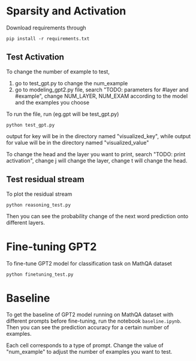# Sparsity and Activation

Download requirements through
```
pip install -r requirements.txt
```


## Test Activation
To change the number of example to test,
1. go to test_gpt.py to change the num_example
2. go to modeling_gpt2.py file, search "TODO: parameters for #layer and #example", change NUM_LAYER, NUM_EXAM according to the model and the examples you choose

To run the file, run (eg.gpt will be test_gpt.py)
```
python test_gpt.py
```
output for key will be in the directory named "visualized_key", while output for value will be in the directory named "visualized_value"

To change the head and the layer you want to print, search "TODO: print activation", change j will change the layer, change t will change the head.


## Test residual stream

To plot the residual stream
```
python reasoning_test.py
```

Then you can see the probability change of the next word prediction onto different layers. 

# Fine-tuning GPT2

To fine-tune GPT2 model for classification task on MathQA dataset

```
python finetuning_test.py
```

# Baseline

To get the baseline of GPT2 model running on MathQA dataset with different prompts before fine-tuning, run the notebook `baseline.ipynb`. Then you can see the prediction accuracy for a certain number of examples.

Each cell corresponds to a type of prompt. Change the value of "num_example" to adjust the number of examples you want to test. 
